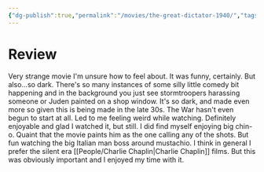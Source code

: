 ```yaml
---
{"dg-publish":true,"permalink":"/movies/the-great-dictator-1940/","tags":["movies"],"created":"2024-03-25","updated":"2024-04-09"}
---
```



# Review

Very strange movie I'm unsure how to feel about. It was funny, certainly. But also...so dark. There's so many instances of some silly little comedy bit happening and in the background you just see stormtroopers harassing someone or Juden painted on a shop window. It's so dark, and made even more so given this is being made in the late 30s. The War hasn't even begun to start at all. Led to me feeling weird while watching. Definitely enjoyable and glad I watched it, but still. I did find myself enjoying big chin-o. Quaint that the movie paints him as the one calling any of the shots. But fun watching the big Italian man boss around mustachio. I think in general I prefer the silent era [[People/Charlie Chaplin\|Charlie Chaplin]] films. But this was obviously important and I enjoyed my time with it.
